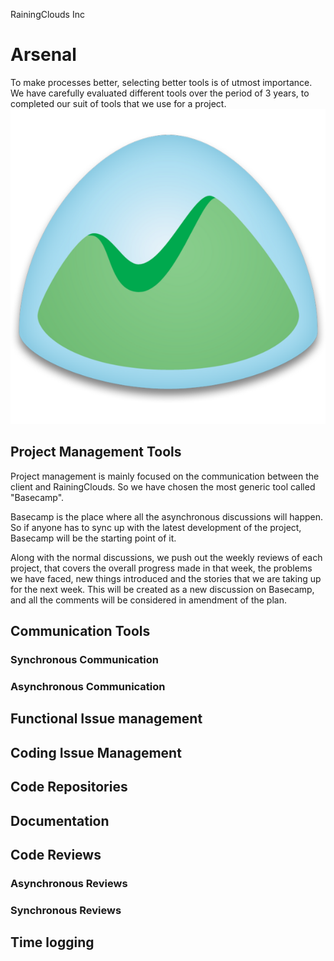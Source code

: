 RainingClouds Inc
# Arsenal
To make processes better, selecting better tools is of utmost importance. We have carefully evaluated different tools over the period of 3 years, to completed our suit of tools that we use for a project. 
![](Basecamp-1.png)

## Project Management Tools
Project management is mainly focused on the communication between the client and RainingClouds. So we have chosen the most generic tool called "Basecamp".

Basecamp is the place where all the asynchronous discussions will happen. So if anyone has to sync up with the latest development of the project, Basecamp will be the starting point of it.

Along with the normal discussions, we push out the weekly reviews of each project, that covers the overall progress made in that week, the problems we have faced, new things introduced and the stories that we are taking up for the next week. This will be created as a new discussion on Basecamp, and all the comments will be considered in amendment of the plan. 
## Communication Tools
### Synchronous Communication
### Asynchronous Communication
## Functional Issue management
## Coding Issue Management
## Code Repositories
## Documentation
## Code Reviews
### Asynchronous Reviews
### Synchronous Reviews
## Time logging




